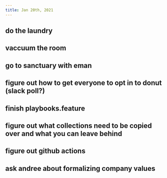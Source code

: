 ```yaml
---
title: Jan 20th, 2021
---
```


## do the laundry
## vaccuum the room
## go to sanctuary with eman
## figure out how to get everyone to opt in to donut (slack poll?)
## finish playbooks.feature
## figure out what collections need to be copied over and what you can leave behind
## figure out github actions
## ask andree about formalizing company values
